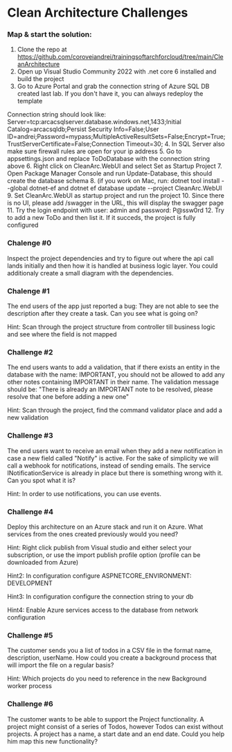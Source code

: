 # Clean Architecture Challenges

### Map & start the solution:
1. Clone the repo at https://github.com/coroveiandrei/trainingsoftarchforcloud/tree/main/CleanArchitecture
2. Open up Visual Studio Community 2022 with .net core 6 installed and build the project
3. Go to Azure Portal and grab the connection string of Azure SQL DB created last lab. If you don't have it, you can always redeploy the template

Connection string should look like:
Server=tcp:arcacsqlserver.database.windows.net,1433;Initial Catalog=arcacsqldb;Persist Security Info=False;User ID=andrei;Password=mypass;MultipleActiveResultSets=False;Encrypt=True;TrustServerCertificate=False;Connection Timeout=30;
4. In SQL Server also make sure firewall rules are open for your ip address
5. Go to appsettings.json and replace ToDoDatabase with the connection string above
6. Right click on CleanArc.WebUI and select Set as Startup Project
7. Open Package Manager Console and run Update-Database, this should create the database schema
8. (if you work on Mac, run: dotnet tool install --global dotnet-ef and dotnet ef database update --project CleanArc.WebUI
9. Set CleanArc.WebUI as startup project and run the project
10. Since there is no UI, please add /swagger in the URL, this will display the swagger page
11. Try the login endpoint with user: admin and password: P@ssw0rd
12. Try to add a new ToDo and then list it. If it succeds, the project is fully configured 


### Chalenge #0

Inspect the project dependencies and try to figure out where the api call lands initially and then how it is handled at business logic layer. You could additionaly create a small diagram with the dependencies. 

### Chalenge #1 

The end users of the app just reported a bug: They are not able to see the description after they create a task. 
Can you see what is going on?

Hint: Scan through the project structure from controller till business logic and see where the field is not mapped

### Challenge #2
The end users wants to add a validation, that if there exists an entity in the database with the name: IMPORTANT, you should not be allowed to add any other notes containing IMPORTANT in their name.
The validation message should be: "There is already an IMPORTANT note to be resolved, please resolve that one before adding a new one"

Hint: Scan through the project, find the command validator place and add a new validation

### Challenge #3
The end users want to receive an email when they add a new notification in case a new field called "Notify" is active. For the sake of simplicity we will call a webhook for notifications, instead of sending emails. The service INotificationService is already in place but there is something wrong with it. Can you spot what it is?

Hint: In order to use notifications, you can use events.

### Challenge #4
Deploy this architecture on an Azure stack and run it on Azure. What services from the ones created previously would you need?

Hint: Right click publish from Visual studio and either select your subscription, or use the import publish profile option (profile can be downloaded from Azure)

Hint2: In configuration configure ASPNETCORE_ENVIRONMENT: DEVELOPMENT

Hint3: In configuration configure the connection string to your db

Hint4: Enable Azure services access to the database from network configuration

### Challenge #5
The customer sends you a list of todos in a CSV file in the format
name, description, userName.
How could you create a background process that will import the file on a regular basis?

Hint: Which projects do you need to reference in the new Background worker process

### Challenge #6
The customer wants to be able to support the Project functionality. A project might consist of a series of Todos, however Todos can exist without projects. A project has a name, a start date and an end date.
Could you help him map this new functionality?


